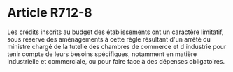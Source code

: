 # Article R712-8

Les crédits inscrits au budget des établissements ont un caractère limitatif, sous réserve des aménagements à cette règle résultant d'un arrêté du ministre chargé de la tutelle des chambres de commerce et d'industrie pour tenir compte de leurs besoins spécifiques, notamment en matière industrielle et commerciale, ou pour faire face à des dépenses obligatoires.